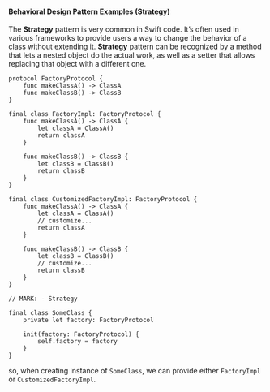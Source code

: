 #### Behavioral Design Pattern Examples (Strategy)

The **Strategy** pattern is very common in Swift code. It’s often used in various frameworks to provide users a way to change the behavior of a class without extending it. **Strategy** pattern can be recognized by a method that lets a nested object do the actual work, as well as a setter that allows replacing that object with a different one.

```
protocol FactoryProtocol {
    func makeClassA() -> ClassA
    func makeClassB() -> ClassB
}

final class FactoryImpl: FactoryProtocol {
    func makeClassA() -> ClassA {
        let classA = ClassA()
        return classA
    }
    
    func makeClassB() -> ClassB {
        let classB = ClassB()
        return classB
    }
}

final class CustomizedFactoryImpl: FactoryProtocol {
    func makeClassA() -> ClassA {
        let classA = ClassA()
        // customize...
        return classA
    }
    
    func makeClassB() -> ClassB {
        let classB = ClassB()
        // customize...
        return classB
    }
}

// MARK: - Strategy

final class SomeClass {
    private let factory: FactoryProtocol
    
    init(factory: FactoryProtocol) {
        self.factory = factory
    }
}
```

so, when creating instance of ```SomeClass```, we can provide either ```FactoryImpl``` or ```CustomizedFactoryImpl```.